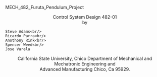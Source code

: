 
MECH_482_Furuta_Pendulum_Project
<p align="center">
    Control System Design 482-01<br/>
    by<br/>
   
    Steve Adams<br/>
    Ricardo Parra<br/>
    Anothony Rink<br/>
    Spencer Weed<br/>
    Jose Varela
</p>
<p align="center">    
    
    
</p>
<p align="center">   
    California State University, Chico Department of Mechanical and Mechatronic Engineering and<br/>
    Advanced Manufacturing Chico, Ca 95929.
</p>
